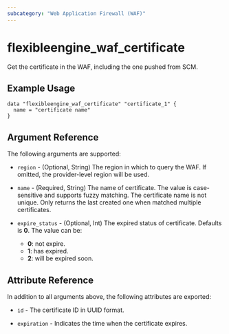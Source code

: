 ```yaml
---
subcategory: "Web Application Firewall (WAF)"
---
```


# flexibleengine_waf_certificate

Get the certificate in the WAF, including the one pushed from SCM.

## Example Usage

```hcl
data "flexibleengine_waf_certificate" "certificate_1" {
  name = "certificate name"
}
```

## Argument Reference

The following arguments are supported:

* `region` - (Optional, String) The region in which to query the WAF. If omitted, the provider-level region will be
  used.

* `name` - (Required, String) The name of certificate. The value is case-sensitive and supports fuzzy matching.
  The certificate name is not unique. Only returns the last created one when matched multiple certificates.

* `expire_status` - (Optional, Int) The expired status of certificate. Defaults is **0**. The value can be:
  + **0**: not expire.
  + **1**: has expired.
  + **2**: will be expired soon.

## Attribute Reference

In addition to all arguments above, the following attributes are exported:

* `id` - The certificate ID in UUID format.

* `expiration` - Indicates the time when the certificate expires.
